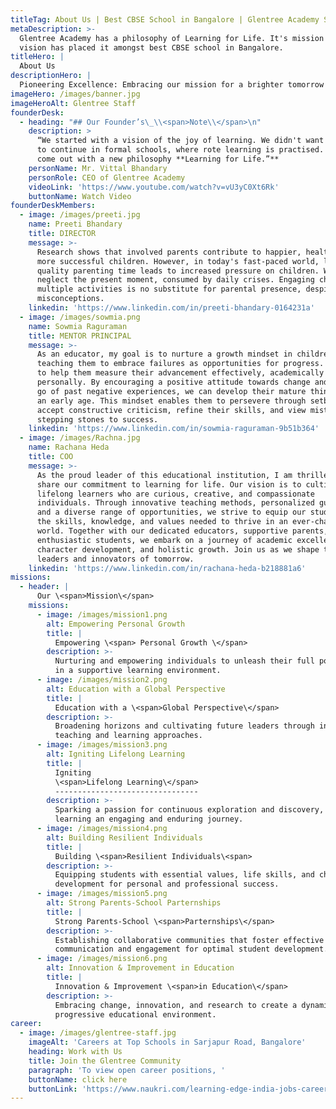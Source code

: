 ```yaml
---
titleTag: About Us | Best CBSE School in Bangalore | Glentree Academy School
metaDescription: >-
  Glentree Academy has a philosophy of Learning for Life. It's mission and
  vision has placed it amongst best CBSE school in Bangalore.
titleHero: |
  About Us
descriptionHero: |
  Pioneering Excellence: Embracing our mission for a brighter tomorrow
imageHero: /images/banner.jpg
imageHeroAlt: Glentree Staff
founderDesk:
  - heading: "## Our Founder’s\_\\<span>Note\\</span>\n"
    description: >
      “We started with a vision of the joy of learning. We didn't want our kids
      to continue in formal schools, where rote learning is practised. So we've
      come out with a new philosophy **Learning for Life.”**
    personName: Mr. Vittal Bhandary
    personRole: CEO of Glentree Academy
    videoLink: 'https://www.youtube.com/watch?v=vU3yC0Xt6Rk'
    buttonName: Watch Video
founderDeskMembers:
  - image: /images/preeti.jpg
    name: Preeti Bhandary
    title: DIRECTOR
    message: >-
      Research shows that involved parents contribute to happier, healthier, and
      more successful children. However, in today's fast-paced world, lack of
      quality parenting time leads to increased pressure on children. We often
      neglect the present moment, consumed by daily crises. Engaging children in
      multiple activities is no substitute for parental presence, despite common
      misconceptions.
    linkedin: 'https://www.linkedin.com/in/preeti-bhandary-0164231a'
  - image: /images/sowmia.png
    name: Sowmia Raguraman
    title: MENTOR PRINCIPAL
    message: >-
      As an educator, my goal is to nurture a growth mindset in children,
      teaching them to embrace failures as opportunities for progress. I strive
      to help them measure their advancement effectively, academically and
      personally. By encouraging a positive attitude towards change and letting
      go of past negative experiences, we can develop their mature thinking from
      an early age. This mindset enables them to persevere through setbacks,
      accept constructive criticism, refine their skills, and view mistakes as
      stepping stones to success.
    linkedin: 'https://www.linkedin.com/in/sowmia-raguraman-9b51b364'
  - image: /images/Rachna.jpg
    name: Rachana Heda
    title: COO
    message: >-
      As the proud leader of this educational institution, I am thrilled to
      share our commitment to learning for life. Our vision is to cultivate
      lifelong learners who are curious, creative, and compassionate
      individuals. Through innovative teaching methods, personalized guidance,
      and a diverse range of opportunities, we strive to equip our students with
      the skills, knowledge, and values needed to thrive in an ever-changing
      world. Together with our dedicated educators, supportive parents, and
      enthusiastic students, we embark on a journey of academic excellence,
      character development, and holistic growth. Join us as we shape the
      leaders and innovators of tomorrow.
    linkedin: 'https://www.linkedin.com/in/rachana-heda-b218881a6'
missions:
  - header: |
      Our \<span>Mission\</span>
    missions:
      - image: /images/mission1.png
        alt: Empowering Personal Growth
        title: |
          Empowering \<span> Personal Growth \</span>
        description: >-
          Nurturing and empowering individuals to unleash their full potential
          in a supportive learning environment.
      - image: /images/mission2.png
        alt: Education with a Global Perspective
        title: |
          Education with a \<span>Global Perspective\</span>
        description: >-
          Broadening horizons and cultivating future leaders through innovative
          teaching and learning approaches.
      - image: /images/mission3.png
        alt: Igniting Lifelong Learning
        title: |
          Igniting
          \<span>Lifelong Learning\</span>
          --------------------------------
        description: >-
          Sparking a passion for continuous exploration and discovery, making
          learning an engaging and enduring journey.
      - image: /images/mission4.png
        alt: Building Resilient Individuals
        title: |
          Building \<span>Resilient Individuals\<span>
        description: >-
          Equipping students with essential values, life skills, and character
          development for personal and professional success.
      - image: /images/mission5.png
        alt: Strong Parents-School Parternships
        title: |
          Strong Parents-School \<span>Parternships\</span>
        description: >-
          Establishing collaborative communities that foster effective
          communication and engagement for optimal student development.
      - image: /images/mission6.png
        alt: Innovation & Improvement in Education
        title: |
          Innovation & Improvement \<span>in Education\</span>
        description: >-
          Embracing change, innovation, and research to create a dynamic and
          progressive educational environment.
career:
  - image: /images/glentree-staff.jpg
    imageAlt: 'Careers at Top Schools in Sarjapur Road, Bangalore'
    heading: Work with Us
    title: Join the Glentree Community
    paragraph: 'To view open career positions, '
    buttonName: click here
    buttonLink: 'https://www.naukri.com/learning-edge-india-jobs-careers-1633530'
---
```


